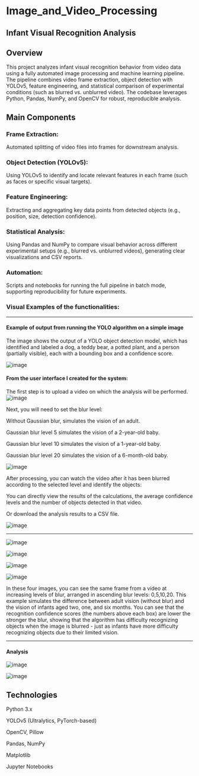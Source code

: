 # Image_and_Video_Processing

## Infant Visual Recognition Analysis


## Overview
This project analyzes infant visual recognition behavior from video data using a fully automated image processing and machine learning pipeline.
The pipeline combines video frame extraction, object detection with YOLOv5, feature engineering, and statistical comparison of experimental conditions (such as blurred vs. unblurred video). The codebase leverages Python, Pandas, NumPy, and OpenCV for robust, reproducible analysis.


## Main Components

### Frame Extraction:
Automated splitting of video files into frames for downstream analysis.

### Object Detection (YOLOv5):
Using YOLOv5 to identify and locate relevant features in each frame (such as faces or specific visual targets).

### Feature Engineering:
Extracting and aggregating key data points from detected objects (e.g., position, size, detection confidence).

### Statistical Analysis:
Using Pandas and NumPy to compare visual behavior across different experimental setups (e.g., blurred vs. unblurred videos), generating clear visualizations and CSV reports.

### Automation:
Scripts and notebooks for running the full pipeline in batch mode, supporting reproducibility for future experiments.


### Visual Examples of the functionalities:
---

#### Example of output from running the YOLO algorithm on a simple image

The image shows the output of a YOLO object detection model, which has identified and labeled a dog, a teddy bear, a potted plant, and a person (partially visible), each with a bounding box and a confidence score.

![image](https://github.com/user-attachments/assets/7bcb3088-160c-4081-bc9f-7b3b4e012a06)



#### From the user interface I created for the system:
The first step is to upload a video on which the analysis will be performed.
![image](https://github.com/user-attachments/assets/63d82cfd-00a6-44b6-8d56-e413624d590f)

Next, you will need to set the blur level:

Without Gaussian blur, simulates the vision of an adult.

Gaussian blur level 5 simulates the vision of a 2-year-old baby.

Gaussian blur level 10 simulates the vision of a 1-year-old baby.

Gaussian blur level 20 simulates the vision of a 6-month-old baby.

![image](https://github.com/user-attachments/assets/b0f1cb4c-a8e6-439d-9ab0-7348bdecf8a4)

After processing, you can watch the video after it has been blurred according to the selected level and identify the objects:

You can directly view the results of the calculations, the average confidence levels and the number of objects detected in that video.

Or download the analysis results to a CSV file.

![image](https://github.com/user-attachments/assets/98dda894-ebb7-4d50-aa0a-39ba18c38795)

----

![image](https://github.com/user-attachments/assets/08e81f44-0bf6-4f0b-a69f-9a29fd5453cc)

![image](https://github.com/user-attachments/assets/f41cf1a4-e85c-45eb-b05a-ffe8b7f13090)

![image](https://github.com/user-attachments/assets/bb6184b2-bcfd-4f1f-8335-24f45ab99681)

![image](https://github.com/user-attachments/assets/8a449a3d-345b-4872-9ab7-9bec15eab152)


In these four images, you can see the same frame from a video at increasing levels of blur, arranged in ascending blur levels: 0,5,10,20.
This example simulates the difference between adult vision (without blur) and the vision of infants aged two, one, and six months.
You can see that the recognition confidence scores (the numbers above each box) are lower the stronger the blur, showing that the algorithm has difficulty recognizing objects when the image is blurred - just as infants have more difficulty recognizing objects due to their limited vision.

----

#### Analysis

![image](https://github.com/user-attachments/assets/9cd6e5e3-b0c6-45ef-9292-612c4b134261)

![image](https://github.com/user-attachments/assets/31e0645d-a03f-4961-be7e-f448ac0de56f)


## Technologies
Python 3.x

YOLOv5 (Ultralytics, PyTorch-based)

OpenCV, Pillow

Pandas, NumPy

Matplotlib

Jupyter Notebooks
